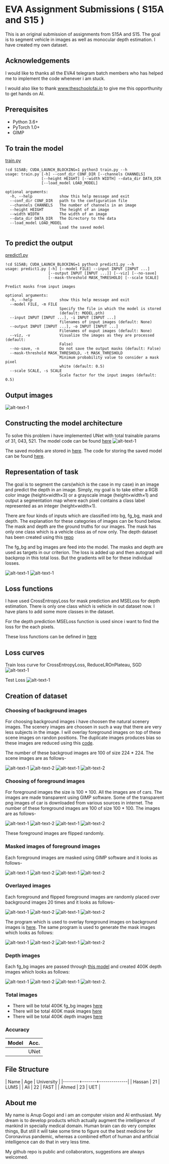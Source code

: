 # EVA Assignment Submissions ( S15A and S15 )

This is an original submission of assignments from S15A and S15. The goal is to segment vehicle in images as well as monocular depth estimation. I have created my own dataset.

## Acknowledgements

I would like to thanks all the EVA4 telegram batch members who has helped me to implement the code whenever i am stuck.

I would also like to thank www.theschoolofai.in to give me this opporthunity to get hands on AI. 

## Prerequisites
- Python 3.6+
- PyTorch 1.0+
- GIMP

## To train the model
[train.py](https://github.com/futartup/S15AB/blob/master/train.py)
```
!cd S15AB; CUDA_LAUNCH_BLOCKING=1 python3 train.py --h
usage: train.py [-h] --conf_dir CONF_DIR [--channels CHANNELS]
                [--height HEIGHT] [--width WIDTH] --data_dir DATA_DIR
                [--load_model LOAD_MODEL]

optional arguments:
  -h, --help            show this help message and exit
  --conf_dir CONF_DIR   path to the configuration file
  --channels CHANNELS   The number of channels in an image
  --height HEIGHT       The height of an image
  --width WIDTH         The width of an image
  --data_dir DATA_DIR   The Directory to the data
  --load_model LOAD_MODEL
                        Load the saved model
```

## To predict the output
[predict1.py](https://github.com/futartup/S15AB/blob/master/predict1.py)
```
!cd S15AB; CUDA_LAUNCH_BLOCKING=1 python3 predict1.py --h
usage: predict1.py [-h] [--model FILE] --input INPUT [INPUT ...]
                   [--output INPUT [INPUT ...]] [--viz] [--no-save]
                   [--mask-threshold MASK_THRESHOLD] [--scale SCALE]

Predict masks from input images

optional arguments:
  -h, --help            show this help message and exit
  --model FILE, -m FILE
                        Specify the file in which the model is stored
                        (default: MODEL.pth)
  --input INPUT [INPUT ...], -i INPUT [INPUT ...]
                        filenames of input images (default: None)
  --output INPUT [INPUT ...], -o INPUT [INPUT ...]
                        Filenames of ouput images (default: None)
  --viz, -v             Visualize the images as they are processed (default:
                        False)
  --no-save, -n         Do not save the output masks (default: False)
  --mask-threshold MASK_THRESHOLD, -t MASK_THRESHOLD
                        Minimum probability value to consider a mask pixel
                        white (default: 0.5)
  --scale SCALE, -s SCALE
                        Scale factor for the input images (default: 0.5)
```

## Output images
![alt-text-1](https://github.com/futartup/S15AB/blob/master/raw_images/mask_and_depth_prediction.png)


## Constructing the model architecture
To solve this problem i have implemented UNet with total trainable params of 31, 043, 521.
The model code can be found [here](https://github.com/futartup/S15AB/blob/master/library/model/u_net.py)
![alt-text-1](https://github.com/futartup/S15AB/blob/master/raw_images/unet.png)

The saved models are stored in [here](https://drive.google.com/drive/u/3/folders/1A8jBzOUM_WPFKIa-gjjYs3H9tTffAGyL).
The code for storing the saved model can be found [here](https://github.com/futartup/S15AB/blob/master/train.py).

## Representation of task
The goal is to segment the cars(which is the case in my case) in an image and predict the depth in an image. Simply, my goal is to take either a RGB color image (height×width×3) or a grayscale image (height×width×1) and output a segmentation map where each pixel contains a class label represented as an integer (height×width×1). 

There are four kinds of inputs which are classified into bg, fg_bg, mask and depth. The explanation for these categories of images can be found below. The mask and depth are the ground truths for our images. The mask has only one class which is a vehicle class as of now only. The depth dataset has been created using this [repo](https://github.com/ialhashim/DenseDepth/blob/master/DenseDepth.ipynb)

The fg_bg and bg images are feed into the model. The masks and depth are used as targets in our criterion. The loss is added up and then autograd will backprop in this total loss. But the gradients will be for these individual losses.

![alt-text-1](https://github.com/futartup/S15AB/blob/master/data/images/lady.png) 
![alt-text-1](https://github.com/futartup/S15AB/blob/master/raw_images/depth.png)

## Loss functions
I have used CrossEntropyLoss for mask prediction and MSELoss for depth estimation. 
There is only one class which is vehicle in out dataset now. I have plans to add some more classes in the dataset. 

For the depth prediction MSELoss function is used since i want to find the loss for the each pixels.

These loss functions can be defined in [here](https://github.com/futartup/S15AB/blob/master/config.py)

## Loss curves
Train loss curve for CrossEntropyLoss, ReduceLROnPlateau, SGD
![alt-text-1](https://github.com/futartup/S15AB/blob/master/raw_images/train_loss%20(1).jpg)

Test Loss
![alt-text-1](https://github.com/futartup/S15AB/blob/master/raw_images/test_loss%20(1).jpg)


## Creation of dataset
### Choosing of background images
For choosing background images i have choosen the natural scenery images. The scenery images are choosen in such a way that there are very less subjects in the image. I will overlay foreground images on top of these scene images on randon positions. 
The duplicate images produces bias so these images are reduced using this [code](https://github.com/futartup/S15A/blob/master/detect_and_remove_duplicate_images.py).

The number of these backgroud images are 100 of size 224 * 224.
The scene images are as follows-

![alt-text-1](https://github.com/futartup/S15A/blob/master/raw_images/background_images_224/16ms-17c-sardar-petal-road-adyar-ARJ.png) 
![alt-text-2](https://github.com/futartup/S15A/blob/master/raw_images/background_images_224/464250.png ) 
![alt-text-1](https://github.com/futartup/S15A/blob/master/raw_images/background_images_224/empty-road-1.png) 
![alt-text-2](https://github.com/futartup/S15A/blob/master/raw_images/background_images_224/images150.png)

### Choosing of foreground images
For foreground images the size is 100 * 100. All the images are of cars. The images are made transparent using GIMP software. Some of the transparent png images of car is downloaded from various sources in internet. The number of these foreground images are 100 of size 100 * 100. The images are as follows-

![alt-text-1](https://github.com/futartup/S15A/blob/master/raw_images/foreground_images_100/image24.png) 
![alt-text-2](https://github.com/futartup/S15A/blob/master/raw_images/foreground_images_100/images10.png ) 
![alt-text-1](https://github.com/futartup/S15A/blob/master/raw_images/foreground_images_100/maruti-suzuki-car-india-car.png) 
![alt-text-2](https://github.com/futartup/S15A/blob/master/raw_images/foreground_images_100/24-249294_ktm-1290-super-duke-r-motorcycle-bike-png.png)

These foreground images are flipped randomly.

### Masked images of foreground images
Each foreground images are masked using GIMP software and it looks as follows-

![alt-text-1](https://github.com/futartup/S15AB/blob/master/raw_images/masked_black_images/20-209366_asia-hero-motorcycle-bikes-prices-in-pakistan-super.jpg) 
![alt-text-2](https://github.com/futartup/S15AB/blob/master/raw_images/masked_black_images/2004-mitsubishi-montero-sport-mitsubishi-pajero-sport-car-mitsubishi-motors-mitsubishi-png-thumbnail.jpg) 
![alt-text-1](https://github.com/futartup/S15AB/blob/master/raw_images/masked_black_images/2014-jaguar-f-type-coupe-2015-jaguar-f-type-r-jaguar-r-coupe-car-jaguar-f-type-white-car-thumbnail.jpg) 
![alt-text-2](https://github.com/futartup/S15AB/blob/master/raw_images/masked_black_images/2015-ferrari-f12berlinetta-sports-car-luxury-vehicle-black-ferrari-f12-berlinetta-car-thumbnail.jpg)

### Overlayed images
Each foreground and flipped foreground images are randomly placed over background images 20 times and it looks as follows-

![alt-text-1](https://github.com/futartup/S15A/blob/master/raw_images/fg_bg_images/0.png) 
![alt-text-2](https://github.com/futartup/S15A/blob/master/raw_images/fg_bg_images/100.png ) 
![alt-text-1](https://github.com/futartup/S15A/blob/master/raw_images/fg_bg_images/95.png) 
![alt-text-2](https://github.com/futartup/S15A/blob/master/raw_images/fg_bg_images/15.png)

The program which is used to overlay foreground images on background images is [here](https://github.com/futartup/S15A/blob/master/overlay_images.py). The same program is used to generate the mask images which looks as follows:

![alt-text-1](https://github.com/futartup/S15AB/blob/master/raw_images/masked_black_images/399244.jpg) 
![alt-text-2](https://github.com/futartup/S15AB/blob/master/raw_images/masked_black_images/399250.jpg) 
![alt-text-1](https://github.com/futartup/S15AB/blob/master/raw_images/masked_black_images/399278.jpg) 
![alt-text-2](https://github.com/futartup/S15AB/blob/master/raw_images/masked_black_images/399536.jpg)

### Depth images
Each fg_bg images are passed through [this model](https://github.com/ialhashim/DenseDepth/blob/master/DenseDepth.ipynb) and created 400K depth images which looks as follows:

![alt-text-1](https://github.com/futartup/S15A/blob/master/raw_images/depth_bw/0.jpg) 
![alt-text-2](https://github.com/futartup/S15A/blob/master/raw_images/depth_bw/100.jpg) 
![alt-text-1](https://github.com/futartup/S15A/blob/master/raw_images/depth_bw/32.jpg) 
![alt-text-2](https://github.com/futartup/S15A/blob/master/raw_images/depth_bw/20.jpg).

### Total images
- There will be total 400K fg_bg images [here](https://drive.google.com/drive/u/0/folders/1iYDL7k2rHR-2E26U7OCEFDO0b1ybaTiA)
- There will be total 400K mask images [here](https://drive.google.com/drive/u/0/folders/1zHdntBaQzseCn_UX-ppLu32t9sfGYGO9)
- There will be total 400K depth images [here](https://drive.google.com/drive/u/0/folders/1qSgL904seTUoUB3jbaEDY7qqtVRuJTe1)


### Accuracy
| Model             | Acc.        |
| ----------------- | ----------- |
|       |   UNet   | 90%

## File Structure
| Name   |   Age | University   |
|--------+-------+--------------|
| Hassan |    21 | LUMS         |
| Ali    |    22 | FAST         |
| Ahmed  |    23 | UET          |


## About me
My name is Anup Gogoi and i am an computer vision and AI enthusiast. My dream is to develop products which actually augment the intelligence of mankind in specially medical domain. Human brain can do very complex things, But still it will take some time to figure out the best medicine for Coronavirus pandemic, whereas a combined effort of human and artificial intelligence can do that in very less time.

My github repo is public and collaborators, suggestions are always welcomed.






